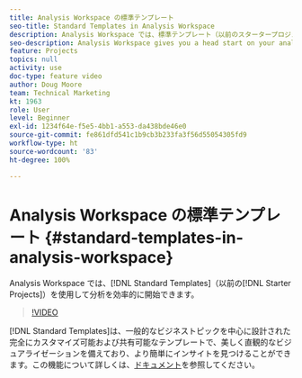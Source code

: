 ```yaml
---
title: Analysis Workspace の標準テンプレート
seo-title: Standard Templates in Analysis Workspace
description: Analysis Workspace では、標準テンプレート（以前のスタータープロジェクト）を使用して分析を効率的に開始できます。
seo-description: Analysis Workspace gives you a head start on your analysis with Standard Templates (formerly called Starter Projects)
feature: Projects
topics: null
activity: use
doc-type: feature video
author: Doug Moore
team: Technical Marketing
kt: 1963
role: User
level: Beginner
exl-id: 1234f64e-f5e5-4bb1-a553-da438bde46e0
source-git-commit: fe861dfd541c1b9cb3b233fa3f56d55054305fd9
workflow-type: ht
source-wordcount: '83'
ht-degree: 100%

---
```


# Analysis Workspace の標準テンプレート {#standard-templates-in-analysis-workspace}

Analysis Workspace では、[!DNL Standard Templates]（以前の[!DNL Starter Projects]）を使用して分析を効率的に開始できます。

>[!VIDEO](https://video.tv.adobe.com/v/23960/?quality=12)

[!DNL Standard Templates]は、一般的なビジネストピックを中心に設計された完全にカスタマイズ可能および共有可能なテンプレートで、美しく直観的なビジュアライゼーションを備えており、より簡単にインサイトを見つけることができます。この機能について詳しくは、[ドキュメント](https://experienceleague.adobe.com/docs/analytics/analyze/analysis-workspace/build-workspace-project/starter-projects.html?lang=ja)を参照してください。

